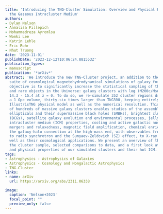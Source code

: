 ```yaml
---
title: 'Introducing the TNG-Cluster Simulation: Overview and Physical Properties of
  the Gaseous Intracluster Medium'
authors:
- Dylan Nelson
- Annalisa Pillepich
- Mohammadreza Ayromlou
- Wonki Lee
- Katrin Lehle
- Eric Rohr
- Nhut Truong
date: '2023-11-01'
publishDate: '2023-12-12T10:06:24.881553Z'
publication_types:
- manuscript
publication: '*arXiv*'
abstract: 'We introduce the new TNG-Cluster project, an addition to the IllustrisTNG
  suite of cosmological magnetohydrodynamical simulations of galaxy formation. Our
  objective is to significantly increase the statistical sampling of the most massive
  and rare objects in the Universe: galaxy clusters with log (M200c/Msun) ≳
  14.3 - 15.4 at z = 0. To do so, we re-simulate 352 cluster regions drawn from
  a 1 Gpc volume, thirty-six times larger than TNG300, keeping entirely fixed the
  IllustrisTNG physical model as well as the numerical resolution. This new sample
  of hundreds of massive galaxy clusters enables studies of the assembly of high-mass
  ellipticals and their supermassive black holes (SMBHs), brightest cluster galaxies
  (BCGs), satellite galaxy evolution and environmental processes, jellyfish galaxies,
  intracluster medium (ICM) properties, cooling and active galactic nuclei (AGN) feedback,
  mergers and relaxedness, magnetic field amplification, chemical enrichment, and
  the galaxy-halo connection at the high-mass end, with observables from the optical
  to radio synchrotron and the Sunyaev-Zeldovich (SZ) effect, to X-ray emission, as
  well as their cosmological applications. We present an overview of the simulation,
  the cluster sample, selected comparisons to data, and a first look at the diversity
  and physical properties of our simulated clusters and their hot ICM.'
tags:
- Astrophysics - Astrophysics of Galaxies
- Astrophysics - Cosmology and Nongalactic Astrophysics
- TNG-Cluster
links:
- name: arXiv
  url: https://arxiv.org/abs/2311.06338

image:
  caption: 'Nelson+2023'
  focal_point: ""
  preview_only: false
---
```

